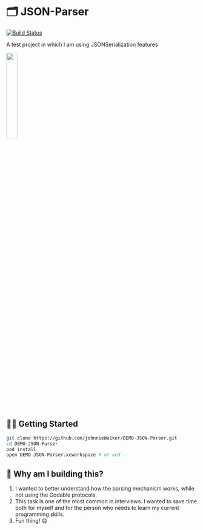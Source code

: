 # 🗂 JSON-Parser
[![Build Status](https://img.shields.io/badge/Swift-5.1.1-orange.svg)](https://swift.org)

A test project in which I am using JSONSerialization features

  <p float="right">
    <img src="DEMO%20JSON%20Parser/👑%20Application%20Layer/Resources/Assets/Assets.xcassets/demoScreenshot.imageset/demoSceenshot.png" width="24%"/>
  </p>

## 🏃‍♂️ Getting Started

``` bash
git clone https://github.com/johnnieWa1ker/DEMO-JSON-Parser.git
cd DEMO-JSON-Parser
pod install
open DEMO-JSON-Parser.xcworkspace # or xed .
```

## 🎉 Why am I building this?
1. I wanted to better understand how the parsing mechanism works, while not using the Codable protocols.
1. This task is one of the most common in interviews. I wanted to save time both for myself and for the person who needs to learn my current programming skills. 
1. Fun thing! 😋
